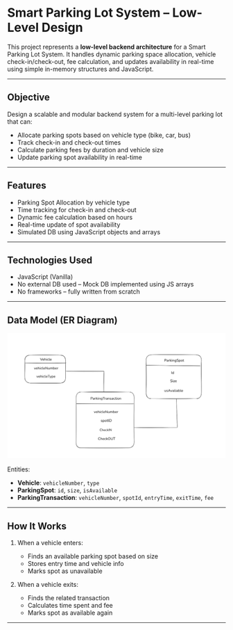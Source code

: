 # Smart Parking Lot System – Low-Level Design

This project represents a **low-level backend architecture** for a Smart Parking Lot System. It handles dynamic parking space allocation, vehicle check-in/check-out, fee calculation, and updates availability in real-time using simple in-memory structures and JavaScript.

---

## Objective

Design a scalable and modular backend system for a multi-level parking lot that can:

- Allocate parking spots based on vehicle type (bike, car, bus)
- Track check-in and check-out times
- Calculate parking fees by duration and vehicle size
- Update parking spot availability in real-time

---

## Features

- Parking Spot Allocation by vehicle type
- Time tracking for check-in and check-out
- Dynamic fee calculation based on hours
- Real-time update of spot availability
- Simulated DB using JavaScript objects and arrays

---

## Technologies Used

- JavaScript (Vanilla)
- No external DB used – Mock DB implemented using JS arrays
- No frameworks – fully written from scratch

---

## Data Model (ER Diagram)

![ER Diagram](./images/IMG_0033.jpeg)

Entities:
- **Vehicle**: `vehicleNumber`, `type`
- **ParkingSpot**: `id`, `size`, `isAvailable`
- **ParkingTransaction**: `vehicleNumber`, `spotId`, `entryTime`, `exitTime`, `fee`

---

## How It Works

1. When a vehicle enters:
   - Finds an available parking spot based on size
   - Stores entry time and vehicle info
   - Marks spot as unavailable

2. When a vehicle exits:
   - Finds the related transaction
   - Calculates time spent and fee
   - Marks spot as available again

---


